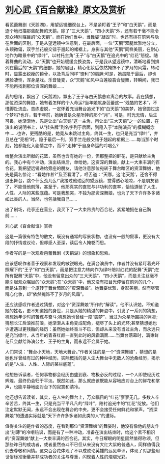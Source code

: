 # [刘心武《百合献谁》原文及赏析](https://www.vrrw.net/wx/10914.html)

看芭蕾舞剧《天鹅湖》，用望远镜细观台上，不是紧盯着“王子”和“白天鹅”，而是逐个地扫描那些配舞的天鹅，除了“三大天鹅”、“四小天鹅”外，还有若干毫不能令观众特别瞩目的“众天鹅”，而在她们当中，当舞姿“凝固”时，也还有排在前列与隐在后面的区别，于是从望远镜中注意到，在最后面，一位“天鹅”双腿优雅地分立，头颈微偏，双手兰花般交错于翘起的裙裾上，身影与其他“天鹅”同样美丽，在耐心地作为暗景中的“绿叶”，以衬托主角“王子”与“白天鹅”在追光中的“红花”怒绽。随着舞曲的流动，众“天鹅”也开始缓缓变换姿势，于是我从望远镜中，清晰地看到排列在最后的“天鹅”的细部，她的眉目，精心化妆后依然掩饰不了岁月的风霜，转动时，显露出锐瘦的锁骨，以及背后同样“锋利”的肩胛;可是，她虽隐于最后，却也满脸凄恻，浑身是戏。乐音陡变，众“天鹅”如风中白莲般翕合旋舞，转瞬间，我已不能再找到那位资深的舞娘……



我的思绪，飘出了《天鹅湖》，飘出了王子与白天鹅悲欢离合的故事。我在猜想，那位资深的舞娘，她有着怎样的个人命运?当年她献身芭蕾这一“残酷的艺术”，不惜脚趾流血，苦练虚脱，一定怀着充当舞台追光下的“白天鹅”的美梦，她曾圆过这个梦吗?也许，若干年前，她确曾是众星所捧的那个“月”，可是，时光无情，后生可畏，她渐渐地，先是让出“白天鹅”这一主角，再让出“三大天鹅”之一的位置，在演出的说明书上，从“挂头牌”到名字列于后面，到隐入于“本院演员”的模糊概念中……也许，更残酷的是，她竟从未跳过主角，终其一生，也只是充当“绿叶”，并且总在“亮相”时，隐于最后一列，双手兰花般交错于翘起的裙裾上……每当那个时刻，她都能化入剧情之中，而不“走神”于自身命运的吟唱么?

给整台演出所献的花篮，虽然也含有她的一份，但那整把的鲜花，是只献给主角的。我心中有个冲动，演出结束后，单给她，这资深的舞娘，献上一大束丰满的百合花。我把望远镜递给旁座的朋友，请他注意那位宛转于舞台暗区的资深舞娘，他先是莫名惊诧：“看她作甚?”及至看清了，咂舌道：“天哪，这‘老天鹅’，还舍不得退出舞台，跳个什么劲儿么!”我接过他递回的望远镜，觉得透心地凉，不是朋友错了，不能怪他刻薄，甚至于，他那真实的直觉与非功利的直率，恰恰道破了人生、人性、人际的某些底蕴。可是我想哭，不独为那资深舞娘，也为了天下许许多多诸如此类的人，当然，也包括我自己……

出了剧场，花亭还在营业，我买下了一大束昂贵的百合花，紧紧地拥在自己胸前……

刘心武《百合献谁》赏析

这是一篇很有特色的散文，既没有通常的写景状物，也没有一般的叙事，更没有大段的抒情或议论，但却感人至深，读后令人掩卷而思。

作者写的是一次观看芭蕾舞剧《天鹅湖》的想象和思索。

应该感叹作者善于观察和发现的敏锐眼光。在满台演员中，作者并没有紧盯着光环照耀下的“王子”和“白天鹅”，而是把注意力转向作为绿叶陪衬红花的配舞“天鹅”;在所有配舞“天鹅”中，他没有留意出众的“三大天鹅”、“四小天鹅”，而是关注丝毫不能引起观众瞩目的“众天鹅”;在“众天鹅”中，他又没有把目光停留在前列的几个，而是注意到一个旋转于舞台暗区的“资深舞娘”。她舞姿优雅，身影美丽，然而尽管精心化妆，却“依然掩饰不了岁月的风霜”。

还应该感叹作者通过猜想，对这个“资深舞娘”所作的“解读”。他不认识她，不知道她的姓名，更不知道她的身世，只是从她的精湛的舞姿中，引发了一系列的猜想，猜想她年少时的苦练与奋斗;猜想她也曾经一度“圆梦”，当过为众星所围拱的月亮;猜想长江后浪推前浪，她渐渐从主角变成配角，褪尽了头上的光环;甚至猜想她也许遭遇过更残酷的经历：虽然她始终奋斗不已，但却从来没有当过主角，而永远只是充当绿叶，从当年的青春红颜一直到此时的风霜满面……当舞台落幕时，满束鲜花只会献给饰演公主、王子的主角，而永远不会属于她。

人们常说：“舞台小天地，天地大舞台。”作者关注的是一个“资深舞娘”，猜想的是她也许曾经有过的种种经历，实际概括的是人生大舞台中无数人的沧桑经历，揭示的是“人生、人性、人际的某些底蕴”。

他想告诉读者，任何事物都会经历由盛到衰、物极必反的过程，一个人即使经历过辉煌，最终仍会归于平淡。既然如此，那么就应该既能从容地应对台上的鲜花和掌声，也能平静地面对台下的寂寞和清冷。

他还想告诉读者，其实，在人生的舞台上，万众瞩目的“红花”寥寥无几，多数人辛辛苦苦，终其一生，只是充当平平凡凡的“绿叶”，陪衬追光中的“红花”绽放。他们注定默默无闻，永远不会出现在舞台的中央，更不会接受任何鲜花和掌声。“资深舞娘”的遭遇实际就是“天下许许多多诸如此类的人”的遭际。

值得关注的是作者的态度，在看到那位“资深舞娘”的舞姿时，他没有像他的朋友作出“刻薄”的冷嘲热讽，而是有了一种冲动，准备在演出结束时，给这个素不相识的“资深舞娘”献上一大束丰满的百合花。其实，今日耀眼的明星固然值得称颂，但那些昨日的成功者，或者虽然奋斗不已但从来没有大红大紫的普通人，同样值得我们去尊敬和同情。这束百合花体现了不以成败论英雄的远见卓识，体现了对那些用世俗标准衡量并非成功者的关注与尊重，闪现着人性的熠熠光彩。

